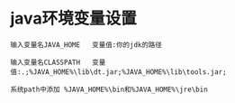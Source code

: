 # java环境变量设置





```
输入变量名JAVA_HOME   变量值:你的jdk的路径

输入变量名CLASSPATH   变量值:.;%JAVA_HOME%\lib\dt.jar;%JAVA_HOME%\lib\tools.jar;

系统path中添加 %JAVA_HOME%\bin和%JAVA_HOME%\jre\bin

```

